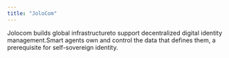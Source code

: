 ```yaml
---
title: "JoloCom"
---
```


Jolocom builds global infrastructureto support decentralized digital identity management.Smart agents own and control the data that defines them, a prerequisite for self-sovereign identity.

